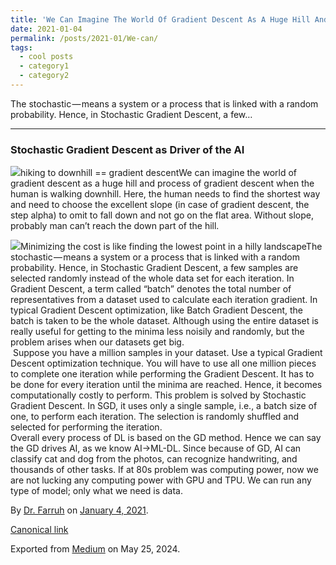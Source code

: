```yaml
---
title: 'We Can Imagine The World Of Gradient Descent As A Huge Hill And Process Of Gradient Descent When '
date: 2021-01-04
permalink: /posts/2021-01/We-can/
tags:
  - cool posts
  - category1
  - category2
---
```


The stochastic — means a system or a process that is linked with a random probability. Hence, in Stochastic Gradient Descent, a few…




---

### Stochastic Gradient Descent as Driver of the AI

![](https://cdn-images-1.medium.com/max/1200/0*cbFtgsFgVnngjVX6.jpeg)hiking to downhill == gradient descentWe can imagine the world of gradient descent as a huge hill and process of gradient descent when the human is walking downhill. Here, the human needs to find the shortest way and need to choose the excellent slope (in case of gradient descent, the step alpha) to omit to fall down and not go on the flat area. Without slope, probably man can’t reach the down part of the hill.

![](https://cdn-images-1.medium.com/max/800/0*doZxjiXaeucwWyVM.jpg)Minimizing the cost is like finding the lowest point in a hilly landscapeThe stochastic — means a system or a process that is linked with a random probability. Hence, in Stochastic Gradient Descent, a few samples are selected randomly instead of the whole data set for each iteration. In Gradient Descent, a term called “batch” denotes the total number of representatives from a dataset used to calculate each iteration gradient. In typical Gradient Descent optimization, like Batch Gradient Descent, the batch is taken to be the whole dataset. Although using the entire dataset is really useful for getting to the minima less noisily and randomly, but the problem arises when our datasets get big.  
 Suppose you have a million samples in your dataset. Use a typical Gradient Descent optimization technique. You will have to use all one million pieces to complete one iteration while performing the Gradient Descent. It has to be done for every iteration until the minima are reached. Hence, it becomes computationally costly to perform. This problem is solved by Stochastic Gradient Descent. In SGD, it uses only a single sample, i.e., a batch size of one, to perform each iteration. The selection is randomly shuffled and selected for performing the iteration.  
Overall every process of DL is based on the GD method. Hence we can say the GD drives AI, as we know AI->ML-DL. Since because of GD, AI can classify cat and dog from the photos, can recognize handwriting, and thousands of other tasks. If at 80s problem was computing power, now we are not lucking any computing power with GPU and TPU. We can run any type of model; only what we need is data.



By [Dr. Farruh](https://medium.com/@k-farruh) on [January 4, 2021](https://medium.com/p/f2c2fda9e767).

[Canonical link](https://medium.com/@k-farruh/we-can-imagine-the-world-of-gradient-descent-as-a-huge-hill-and-process-of-gradient-descent-when-f2c2fda9e767)

Exported from [Medium](https://medium.com) on May 25, 2024.

